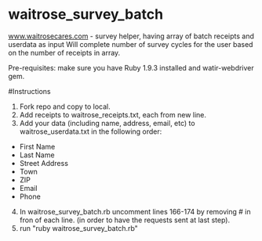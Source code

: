 waitrose_survey_batch
=====================

www.waitrosecares.com - survey helper, having array of batch receipts and userdata as input
Will complete number of survey cycles for the user based on the number of receipts in array.

Pre-requisites: make sure you have Ruby 1.9.3 installed and watir-webdriver gem.

#Instructions
1. Fork repo and copy to local.
2. Add receipts to waitrose_receipts.txt, each from new line.
3. Add your data (including name, address, email, etc) to waitrose_userdata.txt in the following order:

* First Name
* Last Name
* Street Address
* Town
* ZIP
* Email
* Phone

4. In waitrose_survey_batch.rb uncomment lines 166-174 by removing # in fron of each line. (in order to have the requests sent at last step).
5. run "ruby waitrose_survey_batch.rb"
